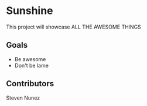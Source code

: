 # Sunshine
This project will showcase ALL THE AWESOME THINGS

## Goals
* Be awesome
* Don't be lame

## Contributors
Steven Nunez
